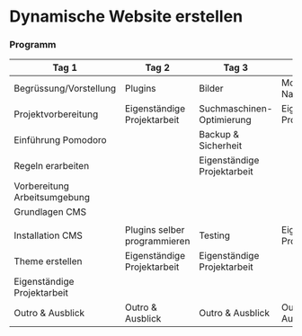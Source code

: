 # Dynamische Website erstellen

### Programm

| Tag 1                        | Tag 2                        | Tag 3                       | Tag 4                       | Tag 5                       |
|------------------------------|------------------------------|-----------------------------|-----------------------------|-----------------------------|
| Begrüssung/Vorstellung       | Plugins                      | Bilder                      | Mobile Navigation           | Eigenständige Projektarbeit |
| Projektvorbereitung          | Eigenständige Projektarbeit  | Suchmaschinen-Optimierung   | Eigenständige Projektarbeit |                             |
| Einführung Pomodoro          |                              | Backup & Sicherheit         |                             |                             |
| Regeln erarbeiten            |                              | Eigenständige Projektarbeit |                             |                             |
| Vorbereitung Arbeitsumgebung |                              |                             |                             |                             |
| Grundlagen CMS               |                              |                             |                             |                             |
|                              |                              |                             |                             |                             |
| Installation CMS             | Plugins selber programmieren | Testing                     | Eigenständige Projektarbeit | Fertigstellung des Projekts |
| Theme erstellen              | Eigenständige Projektarbeit  | Eigenständige Projektarbeit |                             | Präsentation                |
| Eigenständige Projektarbeit  |                              |                             |                             | Besprechung und Reflexion   |
| Outro & Ausblick             | Outro & Ausblick             | Outro & Ausblick            | Outro & Ausblick            |                             |